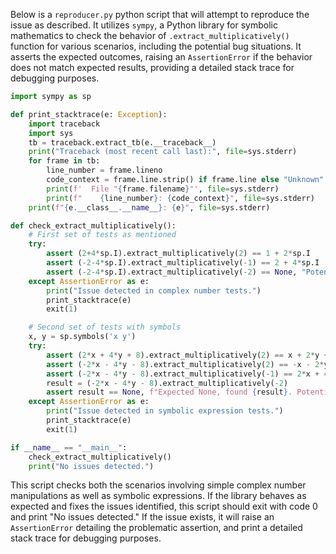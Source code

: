 Below is a `reproducer.py` python script that will attempt to reproduce the issue as described. It utilizes `sympy`, a Python library for symbolic mathematics to check the behavior of `.extract_multiplicatively()` function for various scenarios, including the potential bug situations. It asserts the expected outcomes, raising an `AssertionError` if the behavior does not match expected results, providing a detailed stack trace for debugging purposes.

```python
import sympy as sp

def print_stacktrace(e: Exception):
    import traceback
    import sys
    tb = traceback.extract_tb(e.__traceback__)
    print("Traceback (most recent call last):", file=sys.stderr)
    for frame in tb:
        line_number = frame.lineno
        code_context = frame.line.strip() if frame.line else "Unknown"
        print(f'  File "{frame.filename}"', file=sys.stderr)
        print(f"    {line_number}: {code_context}", file=sys.stderr)
    print(f"{e.__class__.__name__}: {e}", file=sys.stderr)

def check_extract_multiplicatively():
    # First set of tests as mentioned
    try:
        assert (2+4*sp.I).extract_multiplicatively(2) == 1 + 2*sp.I
        assert (-2-4*sp.I).extract_multiplicatively(-1) == 2 + 4*sp.I
        assert (-2-4*sp.I).extract_multiplicatively(-2) == None, "Potential Bug Detected!"
    except AssertionError as e:
        print("Issue detected in complex number tests.")
        print_stacktrace(e)
        exit(1)

    # Second set of tests with symbols
    x, y = sp.symbols('x y')
    try:
        assert (2*x + 4*y + 8).extract_multiplicatively(2) == x + 2*y + 4
        assert (-2*x - 4*y - 8).extract_multiplicatively(2) == -x - 2*y - 4
        assert (-2*x - 4*y - 8).extract_multiplicatively(-1) == 2*x + 4*y + 8
        result = (-2*x - 4*y - 8).extract_multiplicatively(-2)
        assert result == None, f"Expected None, found {result}. Potential Bug Detected!"
    except AssertionError as e:
        print("Issue detected in symbolic expression tests.")
        print_stacktrace(e)
        exit(1)

if __name__ == "__main__":
    check_extract_multiplicatively()
    print("No issues detected.")
```

This script checks both the scenarios involving simple complex number manipulations as well as symbolic expressions. If the library behaves as expected and fixes the issues identified, this script should exit with code 0 and print "No issues detected." If the issue exists, it will raise an `AssertionError` detailing the problematic assertion, and print a detailed stack trace for debugging purposes.